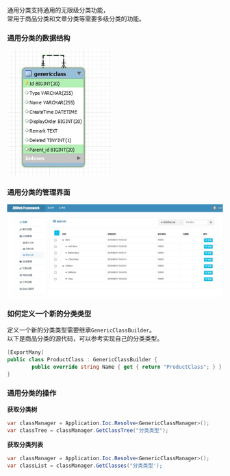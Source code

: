 通用分类支持通用的无限级分类功能，<br/>
常用于商品分类和文章分类等需要多级分类的功能。<br/>

### 通用分类的数据结构

![通用分类的ER图](../img/er_generic_class.jpg)

### 通用分类的管理界面

![通用分类的管理界面](../img/generic_class.jpg)

### 如何定义一个新的分类类型

定义一个新的分类类型需要继承`GenericClassBuilder`。<br/>
以下是商品分类的源代码，可以参考实现自己的分类类型。<br/>

```csharp
[ExportMany]
public class ProductClass : GenericClassBuilder {
		public override string Name { get { return "ProductClass"; } }
}
```

### 通用分类的操作

**获取分类树**

```csharp
var classManager = Application.Ioc.Resolve<GenericClassManager>();
var classTree = classManager.GetClassTree("分类类型");
```

**获取分类列表**

```csharp
var classManager = Application.Ioc.Resolve<GenericClassManager>();
var classList = classManager.GetClasses("分类类型');
```
